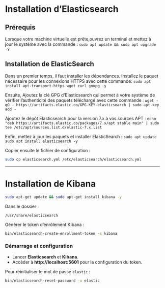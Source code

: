 
# Installation d’Elasticsearch
## Prérequis
Lorsque votre machine virtuelle est prête,ouvrez un terminal et mettez à jour le système avec la commande :
```sudo apt update && sudo apt upgrade -y```

## Installation de ElasticSearch
Dans un premier temps, il faut installer les dépendances. Installez le paquet nécessaire pour les connexions HTTPS avec cette commande:
```sudo apt install apt-transport-https wget curl gnupg -y```

Ensuite, Ajoutez la clé GPG d’Elasticsearch qui permet à votre système de vérifier l’authenticité des paquets téléchargé avec cette commande :
```wget -qO - https://artifacts.elastic.co/GPG-KEY-elasticsearch | sudo apt-key add -```

Ajoutez le dépôt Elasticsearch pour la version 7.x à vos sources APT : 
```echo "deb https://artifacts.elastic.co/packages/7.x/apt stable main" | sudo tee /etc/apt/sources.list.d/elastic-7.x.list```

Enfin, mettez à jour les paquets et installer ElasticSearch : 
``` sudo apt update ```
``` sudo apt install elasticsearch -y ```


Copier ensuite le fichier de configuration :
```bash
sudo cp elasticsearch.yml /etc/elasticsearch/elasticsearch.yml
```

---

# Installation de Kibana


```bash
sudo apt-get update && sudo apt-get install kibana -y
```
Dans le dossier :
```
/usr/share/elasticsearch
```
Génèrer le token d’enrôlement Kibana :
```bash
bin/elasticsearch-create-enrollment-token -s kibana
```

### Démarrage et configuration

- Lancer **Elasticsearch** et **Kibana**.
- Accèder à **http://localhost:5601** pour la configuration du token.

Pour réinitialiser le mot de passe `elastic` :
```bash
bin/elasticsearch-reset-password -u elastic
```
